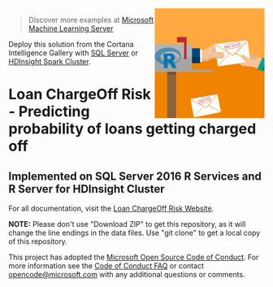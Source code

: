 <img src="Resources/Images/management.jpg" align="right">

> Discover more examples at [Microsoft Machine Learning Server](https://github.com/Microsoft/ML-Server)

Deploy this solution from the Cortana Intelligence Gallery with [SQL Server](https://aka.ms/loanchargeoffsql) or [HDInsight Spark Cluster](https://aka.ms/loanchargeoffhdi).

# Loan ChargeOff Risk - Predicting probability of loans getting charged off
## Implemented on SQL Server 2016 R Services and R Server for HDInsight Cluster

For all documentation, visit the [Loan ChargeOff Risk Website](https://microsoft.github.io/r-server-loan-chargeoff).

**NOTE:** Please don't use "Download ZIP" to get this repository, as it will change the line endings in the data files. Use "git clone" to get a local copy of this repository. 
 
This project has adopted the [Microsoft Open Source Code of Conduct](https://opensource.microsoft.com/codeofconduct/). For more information see the [Code of Conduct FAQ](https://opensource.microsoft.com/codeofconduct/faq/) or contact [opencode@microsoft.com](mailto:opencode@microsoft.com) with any additional questions or comments.
